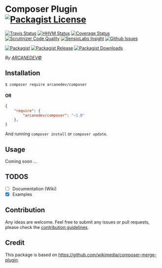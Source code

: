 # Composer Plugin [![Packagist License][badge_license]](LICENSE.md)

[![Travis Status][badge_build]](https://travis-ci.org/ARCANEDEV/Composer)
[![HHVM Status][badge_hhvm]](http://hhvm.h4cc.de/package/arcanedev/composer)
[![Coverage Status][badge_coverage]](https://scrutinizer-ci.com/g/ARCANEDEV/Composer/?branch=master)
[![Scrutinizer Code Quality][badge_quality]](https://scrutinizer-ci.com/g/ARCANEDEV/Composer/?branch=master)
[![SensioLabs Insight][badge_insight]](https://insight.sensiolabs.com/projects/62e60766-5128-424b-92a2-e2a2b382f7bb)
[![Github Issues][badge_issues]](https://github.com/ARCANEDEV/Composer/issues)

[![Packagist][badge_package]](https://packagist.org/packages/arcanedev/composer)
[![Packagist Release][badge_release]](https://packagist.org/packages/arcanedev/composer)
[![Packagist Downloads][badge_downloads]](https://packagist.org/packages/arcanedev/composer)

[badge_license]:   https://img.shields.io/packagist/l/arcanedev/composer.svg?style=flat-square
[badge_laravel]:   https://img.shields.io/badge/For%20Laravel-5.0%7C5.1-orange.svg?style=flat-square

[badge_build]:     https://img.shields.io/travis/ARCANEDEV/Composer.svg?style=flat-square
[badge_hhvm]:      https://img.shields.io/hhvm/arcanedev/composer.svg?style=flat-square
[badge_coverage]:  https://img.shields.io/scrutinizer/coverage/g/ARCANEDEV/Composer.svg?style=flat-square
[badge_quality]:   https://img.shields.io/scrutinizer/g/ARCANEDEV/Composer.svg?style=flat-square
[badge_insight]:   https://img.shields.io/sensiolabs/i/62e60766-5128-424b-92a2-e2a2b382f7bb.svg?style=flat-square
[badge_issues]:    https://img.shields.io/github/issues/ARCANEDEV/Composer.svg?style=flat-square

[badge_package]:   https://img.shields.io/badge/package-arcanedev/composer-blue.svg?style=flat-square
[badge_release]:   https://img.shields.io/packagist/v/arcanedev/composer.svg?style=flat-square
[badge_downloads]: https://img.shields.io/packagist/dt/arcanedev/composer.svg?style=flat-square

*By [ARCANEDEV&copy;](http://www.arcanedev.net/)*

## Installation

```bash
$ composer require arcanedev/composer
```

#### OR

```json
{
    "require": {
        "arcanedev/composer": "~1.0"
    },
}
```

And running `composer install` or `composer update`.

## Usage

Coming soon ...

## TODOS

  - [ ] Documentation (Wiki)
  - [x] Examples

## Contribution

Any ideas are welcome. Feel free to submit any issues or pull requests, please check the [contribution guidelines](CONTRIBUTING.md).

## Credit

This package is based on https://github.com/wikimedia/composer-merge-plugin.

